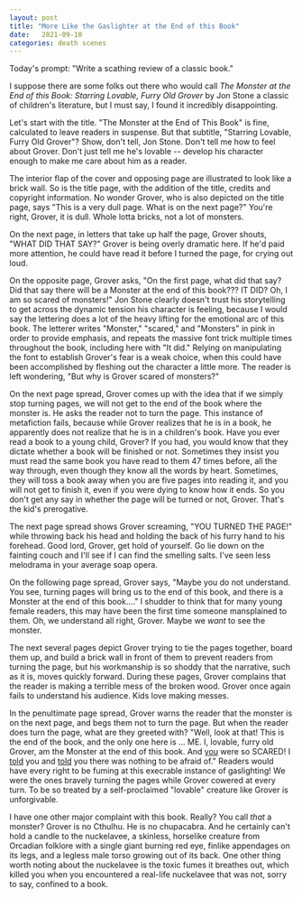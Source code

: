 ```yaml
---
layout: post
title: "More Like the Gaslighter at the End of this Book"
date:   2021-09-10
categories: death scenes
---
```

Today's prompt: "Write a scathing review of a classic book."

I suppose there are some folks out there who would call _The Monster at the End of this Book: Starring Lovable, Furry Old Grover_ by Jon Stone a classic of children's literature, but I must say, I found it incredibly disappointing.

Let's start with the title. "The Monster at the End of This Book" is fine, calculated to leave readers in suspense. But that subtitle, "Starring Lovable, Furry Old Grover"? Show, don't tell, Jon Stone. Don't tell me how to feel about Grover. Don't just tell me he's lovable -- develop his character enough to make me care about him as a reader.

The interior flap of the cover and opposing page are illustrated to look like a brick wall. So is the title page, with the addition of the title, credits and copyright information. No wonder Grover, who is also depicted on the title page, says "This is a very dull page. What is on the next page?" You're right, Grover, it is dull. Whole lotta bricks, not a lot of monsters.

On the next page, in letters that take up half the page, Grover shouts, "WHAT DID THAT SAY?" Grover is being overly dramatic here. If he'd paid more attention, he could have read it before I turned the page, for crying out loud. 

On the opposite page, Grover asks, "On the first page, what did that say? Did that say there will be a Monster at the end of this book??? IT DID? Oh, I am so scared of monsters!" Jon Stone clearly doesn't trust his storytelling to get across the dynamic tension his character is feeling, because I would say the lettering does a lot of the heavy lifting for the emotional arc of this book. The letterer writes "Monster," "scared," and "Monsters" in pink in order to provide emphasis, and repeats the massive font trick multiple times throughout the book, including here with "It did." Relying on manipulating the font to establish Grover's fear is a weak choice, when this could have been accomplished by fleshing out the character a little more. The reader is left wondering, "But why is Grover scared of monsters?"

On the next page spread, Grover comes up with the idea that if we simply stop turning pages, we will not get to the end of the book where the monster is. He asks the reader not to turn the page. This instance of metafiction fails, because while Grover realizes that he is in a book, he apparently does not realize that he is in a children's book. Have you ever read a book to a young child, Grover? If you had, you would know that they dictate whether a book will be finished or not. Sometimes they insist you must read the same book you have read to them 47 times before, all the way through, even though they know all the words by heart. Sometimes, they will toss a book away when you are five pages into reading it, and you will not get to finish it, even if you were dying to know how it ends. So you don't get any say in whether the page will be turned or not, Grover. That's the kid's prerogative.

The next page spread shows Grover screaming, "YOU TURNED THE PAGE!" while throwing back his head and holding the back of his furry hand to his forehead. Good lord, Grover, get hold of yourself. Go lie down on the fainting couch and I'll see if I can find the smelling salts. I've seen less melodrama in your average soap opera.

On the following page spread, Grover says, "Maybe you do not understand. You see, turning pages will bring us to the end of this book, and there is a Monster at the end of this book...." I shudder to think that for many young female readers, this may have been the first time someone mansplained to them. Oh, we understand all right, Grover. Maybe we _want_ to see the monster.

The next several pages depict Grover trying to tie the pages together, board them up, and build a brick wall in front of them to prevent readers from turning the page, but his workmanship is so shoddy that the narrative, such as it is, moves quickly forward. During these pages, Grover complains that the reader is making a terrible mess of the broken wood. Grover once again fails to understand his audience. Kids love making messes.

In the penultimate page spread, Grover warns the reader that the monster is on the next page, and begs them not to turn the page. But when the reader does turn the page, what are they greeted with? "Well, look at that! This is the end of the book, and the only one here is ... ME. I, lovable, furry old Grover, am the Monster at the end of this book. And <ins>you</ins> were so SCARED! I <ins>told</ins> you and <ins>told</ins> you there was nothing to be afraid of." Readers would have every right to be fuming at this execrable instance of gaslighting! We were the ones bravely turning the pages while Grover cowered at every turn. To be so treated by a self-proclaimed "lovable" creature like Grover is unforgivable.

I have one other major complaint with this book. Really? You call _that_ a monster? Grover is no Cthulhu. He is no chupacabra. And he certainly can't hold a candle to the nuckelavee, a skinless, horselike creature from Orcadian folklore with a single giant burning red eye, finlike appendages on its legs, and a legless male torso growing out of its back. One other thing worth noting about the nuckelavee is the toxic fumes it breathes out, which killed you when you encountered a real-life nuckelavee that was not, sorry to say, confined to a book.
